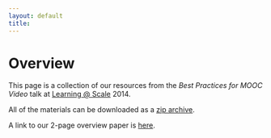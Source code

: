 ```yaml
---
layout: default
title:
---
```


# Overview

This page is a collection of our resources from the _Best Practices for MOOC Video_ talk at [Learning @ Scale][las] 2014.

All of the materials can be downloaded as a [zip archive][zip].

A link to our 2-page overview paper is [here][paper].


<!-- Links -->
[las]: http://learningatscale.acm.org
[zip]: http://github.com/cs10/video/zipball/gh-pages/
[paper]: https://github.com/cs10/video/blob/gh-pages/Learning%20at%20Scale%202014/lasw255-ball.pdf?raw=true